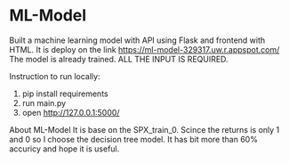 # ML-Model
Built a machine learning model with API using Flask and frontend with HTML.
It is deploy on the link https://ml-model-329317.uw.r.appspot.com/
The model is already trained.
ALL THE INPUT IS REQUIRED.

Instruction to run locally:
1. pip install requirements
2. run main.py
3. open http://127.0.0.1:5000/

About ML-Model
It is base on the SPX_train_0. Scince the returns is only 1 and 0 so I choose the decision tree model.
It has bit more than 60% accuricy and hope it is useful.

